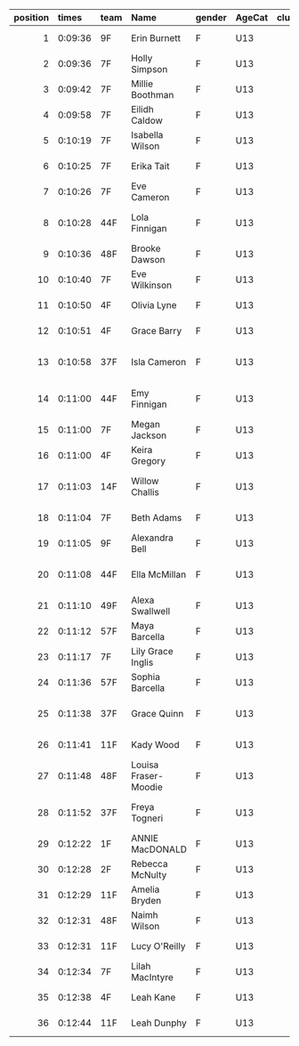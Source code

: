 |   position | times   | team   | Name                 | gender   | AgeCat   |   clubnumber | Club name           | Website                               |   finishPosition |
|-----------:|:--------|:-------|:---------------------|:---------|:---------|-------------:|:--------------------|:--------------------------------------|-----------------:|
|          1 | 0:09:36 | 9F     | Erin Burnett         | F        | U13      |            9 | Garscube Harriers   | https://www.garscubeharriers.org.uk/  |                1 |
|          2 | 0:09:36 | 7F     | Holly Simpson        | F        | U13      |            7 | Giffnock North AC   | https://www.giffnocknorth.co.uk/      |                2 |
|          3 | 0:09:42 | 7F     | Millie Boothman      | F        | U13      |            7 | Giffnock North AC   | https://www.giffnocknorth.co.uk/      |                3 |
|          4 | 0:09:58 | 7F     | Eilidh Caldow        | F        | U13      |            7 | Giffnock North AC   | https://www.giffnocknorth.co.uk/      |                4 |
|          5 | 0:10:19 | 7F     | Isabella Wilson      | F        | U13      |            7 | Giffnock North AC   | https://www.giffnocknorth.co.uk/      |                5 |
|          6 | 0:10:25 | 7F     | Erika Tait           | F        | U13      |            7 | Giffnock North AC   | https://www.giffnocknorth.co.uk/      |                6 |
|          7 | 0:10:26 | 7F     | Eve Cameron          | F        | U13      |            7 | Giffnock North AC   | https://www.giffnocknorth.co.uk/      |                7 |
|          8 | 0:10:28 | 44F    | Lola Finnigan        | F        | U13      |           44 | North Ayrshire AAC  | https://naathletics.co.uk/            |                8 |
|          9 | 0:10:36 | 48F    | Brooke Dawson        | F        | U13      |           48 | Springburn Harriers | https://www.springburnharriers.co.uk/ |                9 |
|         10 | 0:10:40 | 7F     | Eve Wilkinson        | F        | U13      |            7 | Giffnock North AC   | https://www.giffnocknorth.co.uk/      |               10 |
|         11 | 0:10:50 | 4F     | Olivia Lyne          | F        | U13      |            4 | Inverclyde AC       | https://www.inverclydeac.org/         |               11 |
|         12 | 0:10:51 | 4F     | Grace Barry          | F        | U13      |            4 | Inverclyde AC       | https://www.inverclydeac.org/         |               12 |
|         13 | 0:10:58 | 37F    | Isla Cameron         | F        | U13      |           37 | Law & District AAC  | http://www.lawaac.co.uk/              |               13 |
|         14 | 0:11:00 | 44F    | Emy Finnigan         | F        | U13      |           44 | North Ayrshire AAC  | https://naathletics.co.uk/            |               14 |
|         15 | 0:11:00 | 7F     | Megan Jackson        | F        | U13      |            7 | Giffnock North AC   | https://www.giffnocknorth.co.uk/      |               15 |
|         16 | 0:11:00 | 4F     | Keira Gregory        | F        | U13      |            4 | Inverclyde AC       | https://www.inverclydeac.org/         |               16 |
|         17 | 0:11:03 | 14F    | Willow Challis       | F        | U13      |           14 | Ayr Seaforth AC     | https://www.ayrseaforth.co.uk/        |               17 |
|         18 | 0:11:04 | 7F     | Beth Adams           | F        | U13      |            7 | Giffnock North AC   | https://www.giffnocknorth.co.uk/      |               18 |
|         19 | 0:11:05 | 9F     | Alexandra Bell       | F        | U13      |            9 | Garscube Harriers   | https://www.garscubeharriers.org.uk/  |               19 |
|         20 | 0:11:08 | 44F    | Ella McMillan        | F        | U13      |           44 | North Ayrshire AAC  | https://naathletics.co.uk/            |               20 |
|         21 | 0:11:10 | 49F    | Alexa Swallwell      | F        | U13      |           49 | Stewartry AC        | https://stewartryac.wordpress.com/    |               21 |
|         22 | 0:11:12 | 57F    | Maya Barcella        | F        | U13      |           57 | Whitemoss AAC       | https://whitemossaac.co.uk/           |               22 |
|         23 | 0:11:17 | 7F     | Lily Grace Inglis    | F        | U13      |            7 | Giffnock North AC   | https://www.giffnocknorth.co.uk/      |               23 |
|         24 | 0:11:36 | 57F    | Sophia Barcella      | F        | U13      |           57 | Whitemoss AAC       | https://whitemossaac.co.uk/           |               24 |
|         25 | 0:11:38 | 37F    | Grace Quinn          | F        | U13      |           37 | Law & District AAC  | http://www.lawaac.co.uk/              |               25 |
|         26 | 0:11:41 | 11F    | Kady Wood            | F        | U13      |           11 | Airdrie Harriers    | http://airdrieharriers.org/           |               26 |
|         27 | 0:11:48 | 48F    | Louisa Fraser-Moodie | F        | U13      |           48 | Springburn Harriers | https://www.springburnharriers.co.uk/ |               27 |
|         28 | 0:11:52 | 37F    | Freya Togneri        | F        | U13      |           37 | Law & District AAC  | http://www.lawaac.co.uk/              |               28 |
|         29 | 0:12:22 | 1F     | ANNIE MacDONALD      | F        | U13      |            1 | East Kilbride AC    | http://www.ekac.org.uk/               |               29 |
|         30 | 0:12:28 | 2F     | Rebecca McNulty      | F        | U13      |            2 | Kilmarnock H&AC     | http://www.kilmarnockharriers.com/    |               30 |
|         31 | 0:12:29 | 11F    | Amelia Bryden        | F        | U13      |           11 | Airdrie Harriers    | http://airdrieharriers.org/           |               31 |
|         32 | 0:12:31 | 48F    | Naimh Wilson         | F        | U13      |           48 | Springburn Harriers | https://www.springburnharriers.co.uk/ |               32 |
|         33 | 0:12:31 | 11F    | Lucy O'Reilly        | F        | U13      |           11 | Airdrie Harriers    | http://airdrieharriers.org/           |               33 |
|         34 | 0:12:34 | 7F     | Lilah MacIntyre      | F        | U13      |            7 | Giffnock North AC   | https://www.giffnocknorth.co.uk/      |               34 |
|         35 | 0:12:38 | 4F     | Leah Kane            | F        | U13      |            4 | Inverclyde AC       | https://www.inverclydeac.org/         |               35 |
|         36 | 0:12:44 | 11F    | Leah Dunphy          | F        | U13      |           11 | Airdrie Harriers    | http://airdrieharriers.org/           |               36 |